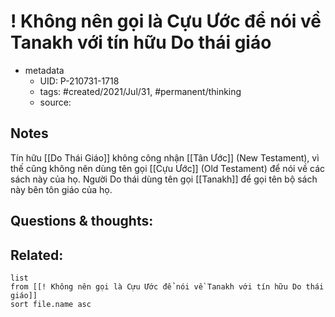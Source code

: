 # ! Không nên gọi là Cựu Ước để nói về Tanakh với tín hữu Do thái giáo

- metadata
	- UID: P-210731-1718
	- tags: #created/2021/Jul/31, #permanent/thinking  
	- source: 

## Notes
Tín hữu [[Do Thái Giáo]] không công nhận [[Tân Ước]] (New Testament), vì thế cũng không nên dùng tên gọi [[Cựu Ước]] (Old Testament) để nói về các sách này của họ. Người Do thái dùng tên gọi [[Tanakh]] để gọi tên bộ sách này bên tôn giáo của họ.

## Questions & thoughts:

## Related:
```dataview
list
from [[! Không nên gọi là Cựu Ước để nói về Tanakh với tín hữu Do thái giáo]]
sort file.name asc
```
